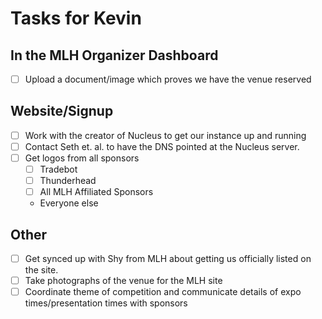 # Tasks for Kevin

## In the MLH Organizer Dashboard

- [ ] Upload a document/image which proves we have the venue reserved

## Website/Signup

- [ ] Work with the creator of Nucleus to get our instance up and running
- [ ] Contact Seth et. al. to have the DNS pointed at the Nucleus server.
- [ ] Get logos from all sponsors
  - [ ] Tradebot
  - [ ] Thunderhead
  - [ ] All MLH Affiliated Sponsors
  - Everyone else

## Other

- [ ] Get synced up with Shy from MLH about getting us officially listed on the site.
- [ ] Take photographs of the venue for the MLH site
- [ ] Coordinate theme of competition and communicate details of expo times/presentation times with sponsors
